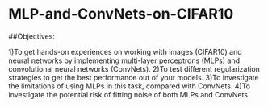 # MLP-and-ConvNets-on-CIFAR10

##Objectives:

1)To get hands-on experiences on working with images (CIFAR10) and neural networks by implementing multi-layer perceptrons (MLPs) and convolutional neural networks (ConvNets).
2)To test different regularization strategies to get the best performance out of your models.
3)To investigate the limitations of using MLPs in this task, compared with ConvNets.
4)To investigate the potential risk of fitting noise of both MLPs and ConvNets.

